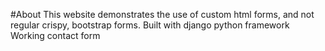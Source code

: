 #About
This website demonstrates the use of custom html forms, and not regular crispy, bootstrap forms.
Built with django python framework
Working contact form
